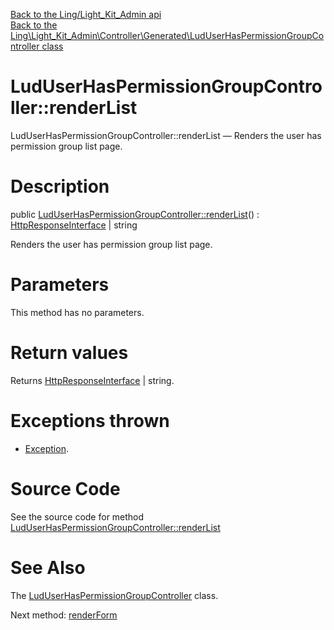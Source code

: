 [Back to the Ling/Light_Kit_Admin api](https://github.com/lingtalfi/Light_Kit_Admin/blob/master/doc/api/Ling/Light_Kit_Admin.md)<br>
[Back to the Ling\Light_Kit_Admin\Controller\Generated\LudUserHasPermissionGroupController class](https://github.com/lingtalfi/Light_Kit_Admin/blob/master/doc/api/Ling/Light_Kit_Admin/Controller/Generated/LudUserHasPermissionGroupController.md)


LudUserHasPermissionGroupController::renderList
================



LudUserHasPermissionGroupController::renderList — Renders the user has permission group list page.




Description
================


public [LudUserHasPermissionGroupController::renderList](https://github.com/lingtalfi/Light_Kit_Admin/blob/master/doc/api/Ling/Light_Kit_Admin/Controller/Generated/LudUserHasPermissionGroupController/renderList.md)() : [HttpResponseInterface](https://github.com/lingtalfi/Light/blob/master/doc/api/Ling/Light/Http/HttpResponseInterface.md) | string




Renders the user has permission group list page.




Parameters
================

This method has no parameters.


Return values
================

Returns [HttpResponseInterface](https://github.com/lingtalfi/Light/blob/master/doc/api/Ling/Light/Http/HttpResponseInterface.md) | string.


Exceptions thrown
================

- [Exception](http://php.net/manual/en/class.exception.php).&nbsp;







Source Code
===========
See the source code for method [LudUserHasPermissionGroupController::renderList](https://github.com/lingtalfi/Light_Kit_Admin/blob/master/Controller/Generated/LudUserHasPermissionGroupController.php#L24-L31)


See Also
================

The [LudUserHasPermissionGroupController](https://github.com/lingtalfi/Light_Kit_Admin/blob/master/doc/api/Ling/Light_Kit_Admin/Controller/Generated/LudUserHasPermissionGroupController.md) class.

Next method: [renderForm](https://github.com/lingtalfi/Light_Kit_Admin/blob/master/doc/api/Ling/Light_Kit_Admin/Controller/Generated/LudUserHasPermissionGroupController/renderForm.md)<br>


